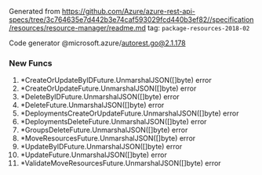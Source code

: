 Generated from https://github.com/Azure/azure-rest-api-specs/tree/3c764635e7d442b3e74caf593029fcd440b3ef82//specification/resources/resource-manager/readme.md tag: `package-resources-2018-02`

Code generator @microsoft.azure/autorest.go@2.1.178


### New Funcs

1. *CreateOrUpdateByIDFuture.UnmarshalJSON([]byte) error
1. *CreateOrUpdateFuture.UnmarshalJSON([]byte) error
1. *DeleteByIDFuture.UnmarshalJSON([]byte) error
1. *DeleteFuture.UnmarshalJSON([]byte) error
1. *DeploymentsCreateOrUpdateFuture.UnmarshalJSON([]byte) error
1. *DeploymentsDeleteFuture.UnmarshalJSON([]byte) error
1. *GroupsDeleteFuture.UnmarshalJSON([]byte) error
1. *MoveResourcesFuture.UnmarshalJSON([]byte) error
1. *UpdateByIDFuture.UnmarshalJSON([]byte) error
1. *UpdateFuture.UnmarshalJSON([]byte) error
1. *ValidateMoveResourcesFuture.UnmarshalJSON([]byte) error
